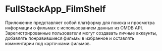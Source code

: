 # FullStackApp_FilmShelf
Приложение представляет собой платформу для поиска и просмотра информации о фильмах с использованием данных из OMDB API. Зарегистрированные пользователи могут создавать личные аккаунты, добавлять понравившиеся фильмы в избранное и оставлять комментарии под карточками фильмов.
